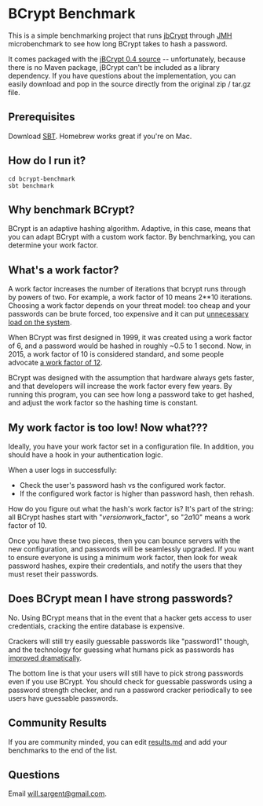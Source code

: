 # BCrypt Benchmark

This is a simple benchmarking project that runs [jbCrypt](http://www.mindrot.org/projects/jBCrypt) through [JMH](http://openjdk.java.net/projects/code-tools/jmh/) microbenchmark to see how long BCrypt takes to hash a password.

It comes packaged with the [jBCrypt 0.4 source](http://www.mindrot.org/projects/jBCrypt/news/rel04.html) -- unfortunately, because there is no Maven package, jBCrypt can't be included as a library dependency.  If you have questions about the implementation, you can easily download and pop in the source directly from the original zip / tar.gz file.

## Prerequisites

Download [SBT](http://www.scala-sbt.org/download.html).  Homebrew works great if you're on Mac.

## How do I run it?

```
cd bcrypt-benchmark
sbt benchmark
```

## Why benchmark BCrypt?

BCrypt is an adaptive hashing algorithm.  Adaptive, in this case, means that you can adapt BCrypt with a custom work factor.  By benchmarking,  you can determine your work factor.

## What's a work factor?

A work factor increases the number of iterations that bcrypt runs through by powers of two.  For example, a work factor of 10 means 2**10 iterations.  Choosing a work factor depends on your threat model: too cheap and your passwords can be brute forced, too expensive and it can put [unnecessary load on the system](http://wildlyinaccurate.com/bcrypt-choosing-a-work-factor/).

When BCrypt was first designed in 1999, it was created using a work factor of 6, and a password would be hashed in roughly ~0.5 to 1 second.  Now, in 2015, a work factor of 10 is considered standard, and some people advocate [a work factor of 12](http://security.stackexchange.com/a/83382/6714).

BCrypt was designed with the assumption that hardware always gets faster, and that developers will increase the work factor every few years.  By running this program, you can see how long a password take to get hashed, and adjust the work factor so the hashing time is constant.

## My work factor is too low!  Now what???

Ideally, you have your work factor set in a configuration file. In addition, you should have a hook in your authentication logic.  

When a user logs in successfully:

* Check the user's password hash vs the configured work factor.  
* If the configured work factor is higher than password hash, then rehash.

How do you figure out what the hash's work factor is?  It's part of the string: all BCrypt hashes start with "$version$work_factor", so "$2a$10" means a work factor of 10.

Once you have these two pieces, then you can bounce servers with the new configuration, and passwords will be seamlessly upgraded.  If you want to ensure everyone is using a minimum work factor, then look for weak password hashes, expire their credentials, and notify the users that they must reset their passwords.

## Does BCrypt mean I have strong passwords?

No.  Using BCrypt means that in the event that a hacker gets access to user credentials, cracking the entire database is expensive.  

Crackers will still try easily guessable passwords like "password1" though, and the technology for guessing what humans pick as passwords has [improved dramatically](https://labs.mwrinfosecurity.com/blog/2015/09/25/a-practical-guide-to-cracking-password-hashes/).  

The bottom line is that your users will still have to pick strong passwords even if you use BCrypt.  You should check for guessable passwords using a password strength checker, and run a password cracker periodically to see users have guessable passwords.

## Community Results

If you are community minded, you can edit [results.md](results.md) and add your benchmarks to the end of the list.

## Questions

Email <will.sargent@gmail.com>.
